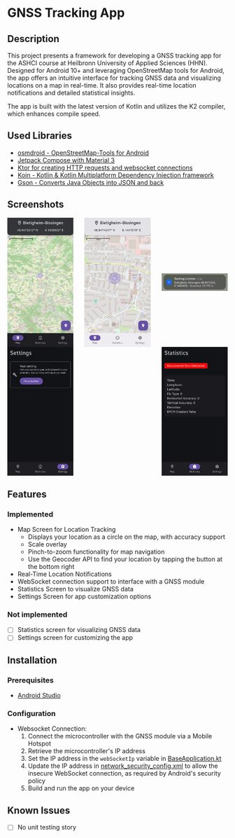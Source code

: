 # GNSS Tracking App

## Description

This project presents a framework for developing a GNSS tracking app for the ASHCI course at
Heilbronn University of Applied Sciences (HHN). Designed for Android 10+ and leveraging
OpenStreetMap tools for Android, the app offers an intuitive interface for tracking GNSS data and
visualizing locations on a map in real-time. It also provides real-time location notifications and
detailed statistical insights.

The app is built with the latest version of Kotlin and utilizes the K2 compiler, which enhances
compile speed.

## Used Libraries

- [osmdroid - OpenStreetMap-Tools for Android](https://github.com/osmdroid/osmdroid)
- [Jetpack Compose with Material 3](https://developer.android.com/compose)
- [Ktor for creating HTTP requests and websocket connections](https://ktor.io/)
- [Koin - Kotlin & Kotlin Multiplatform Dependency Injection framework](https://insert-koin.io/)
- [Gson - Converts Java Objects into JSON and back](https://github.com/google/gson)

## Screenshots

<div style="display: flex; justify-content: space-between; align-items: center; flex-wrap: wrap;">
<img src="screenshots/map_view_dark_mode.jpg" alt="MapScreen Dark Mode" width="30%">
<img src="screenshots/map_view_light_mode.jpg" alt="MapScreen Light Mode" width="30%">
<img src="screenshots/notification_real_time_location.jpg" alt="Notification Real Time Location" width="30%">
<img src="screenshots/settings_view.jpg" alt="Settings Screen" width="30%">
<img src="screenshots/statistics_view.jpg" alt="Statistics Screen" width="30%">
</div>

## Features

### Implemented

- Map Screen for Location Tracking
    - Displays your location as a circle on the map, with accuracy support
    - Scale overlay
    - Pinch-to-zoom functionality for map navigation
    - Use the Geocoder API to find your location by tapping the button at the bottom right
- Real-Time Location Notifications
- WebSocket connection support to interface with a GNSS module
- Statistics Screen to visualize GNSS data
- Settings Screen for app customization options

### Not implemented

- [ ] Statistics screen for visualizing GNSS data
- [ ] Settings screen for customizing the app

## Installation

### Prerequisites

- [Android Studio](https://developer.android.com/studio)

### Configuration

- Websocket Connection:
    1. Connect the microcontroller with the GNSS module via a Mobile Hotspot
    2. Retrieve the microcontroller's IP address
    3. Set the IP address in the `webSocketIp` variable
       in [BaseApplication.kt](app/src/main/java/de/hhn/gnsstrackingapp/BaseApplication.kt)
    4. Update the IP address
       in [network_security_config.xml](app/src/main/res/xml/network_security_config.xml) to allow
       the insecure WebSocket connection, as required by Android's security policy
    5. Build and run the app on your device

## Known Issues

- [ ] No unit testing story

